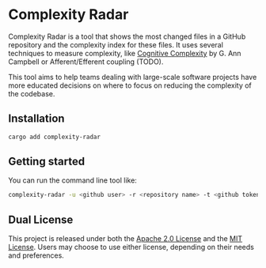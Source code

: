 # Complexity Radar

Complexity Radar is a tool that shows the most changed files in a GitHub repository and the complexity index for these files. It uses several techniques to measure complexity, like [Cognitive Complexity](https://www.sonarsource.com/docs/CognitiveComplexity.pdf) by G. Ann Campbell or Afferent/Efferent coupling (TODO).

This tool aims to help teams dealing with large-scale software projects have more educated decisions on where to focus on reducing the complexity of the codebase.

## Installation

```bash
cargo add complexity-radar
```

## Getting started

You can run the command line tool like:

```bash
complexity-radar -u <github user> -r <repository name> -t <github token> -n <top n files to show> --heat-map-only
```

## Dual License

This project is released under both the [Apache 2.0 License](LICENSE.Apache2) and the [MIT License](LICENSE.MIT). Users may choose to use either license, depending on their needs and preferences.